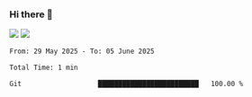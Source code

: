 ### Hi there 👋️

![](https://komarev.com/ghpvc/?username=Loner1024)
![](https://hit.yhype.me/github/profile?account_id=20189164)

<!--START_SECTION:waka-->

```txt
From: 29 May 2025 - To: 05 June 2025

Total Time: 1 min

Git                   █████████████████████████   100.00 %
```

<!--END_SECTION:waka-->



